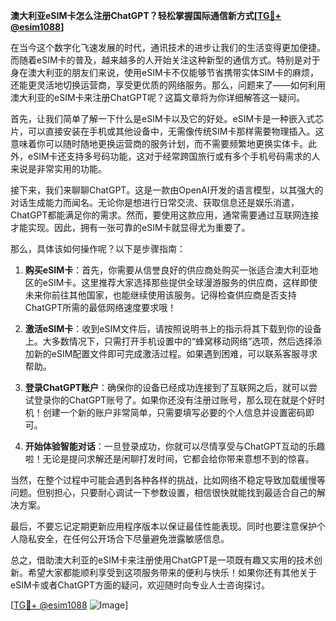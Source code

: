 **澳大利亚eSIM卡怎么注册ChatGPT？轻松掌握国际通信新方式[[TG💪+ @esim1088](https://t.me/s/esim1088)]**

在当今这个数字化飞速发展的时代，通讯技术的进步让我们的生活变得更加便捷。而随着eSIM卡的普及，越来越多的人开始关注这种新型的通信方式。特别是对于身在澳大利亚的朋友们来说，使用eSIM卡不仅能够节省携带实体SIM卡的麻烦，还能更灵活地切换运营商，享受更优质的网络服务。那么，问题来了——如何利用澳大利亚的eSIM卡来注册ChatGPT呢？这篇文章将为你详细解答这一疑问。

首先，让我们简单了解一下什么是eSIM卡以及它的好处。eSIM卡是一种嵌入式芯片，可以直接安装在手机或其他设备中，无需像传统SIM卡那样需要物理插入。这意味着你可以随时随地更换运营商的服务计划，而不需要频繁地更换实体卡。此外，eSIM卡还支持多号码功能，这对于经常跨国旅行或有多个手机号码需求的人来说是非常实用的功能。

接下来，我们来聊聊ChatGPT。这是一款由OpenAI开发的语言模型，以其强大的对话生成能力而闻名。无论你是想进行日常交流、获取信息还是娱乐消遣，ChatGPT都能满足你的需求。然而，要使用这款应用，通常需要通过互联网连接才能实现。因此，拥有一张可靠的eSIM卡就显得尤为重要了。

那么，具体该如何操作呢？以下是步骤指南：

1. **购买eSIM卡**：首先，你需要从信誉良好的供应商处购买一张适合澳大利亚地区的eSIM卡。这里推荐大家选择那些提供全球漫游服务的供应商，这样即使未来你前往其他国家，也能继续使用该服务。记得检查供应商是否支持ChatGPT所需的最低网络速度要求哦！

2. **激活eSIM卡**：收到eSIM文件后，请按照说明书上的指示将其下载到你的设备上。大多数情况下，只需打开手机设置中的“蜂窝移动网络”选项，然后选择添加新的eSIM配置文件即可完成激活过程。如果遇到困难，可以联系客服寻求帮助。

3. **登录ChatGPT账户**：确保你的设备已经成功连接到了互联网之后，就可以尝试登录你的ChatGPT账号了。如果你还没有注册过账号，那么现在就是个好时机！创建一个新的账户非常简单，只需要填写必要的个人信息并设置密码即可。

4. **开始体验智能对话**：一旦登录成功，你就可以尽情享受与ChatGPT互动的乐趣啦！无论是提问求解还是闲聊打发时间，它都会给你带来意想不到的惊喜。

当然，在整个过程中可能会遇到各种各样的挑战，比如网络不稳定导致加载缓慢等问题。但别担心，只要耐心调试一下参数设置，相信很快就能找到最适合自己的解决方案。

最后，不要忘记定期更新应用程序版本以保证最佳性能表现。同时也要注意保护个人隐私安全，在任何公开场合下尽量避免泄露敏感信息。

总之，借助澳大利亚的eSIM卡来注册使用ChatGPT是一项既有趣又实用的技术创新。希望大家都能顺利享受到这项服务带来的便利与快乐！如果你还有其他关于eSIM卡或者ChatGPT方面的疑问，欢迎随时向专业人士咨询探讨。

[[TG💪+ @esim1088](https://t.me/s/esim1088) ![Image](https://i.postimg.cc/4NQfJmqS/Snipaste-2025-05-13-00-14-12.png)]